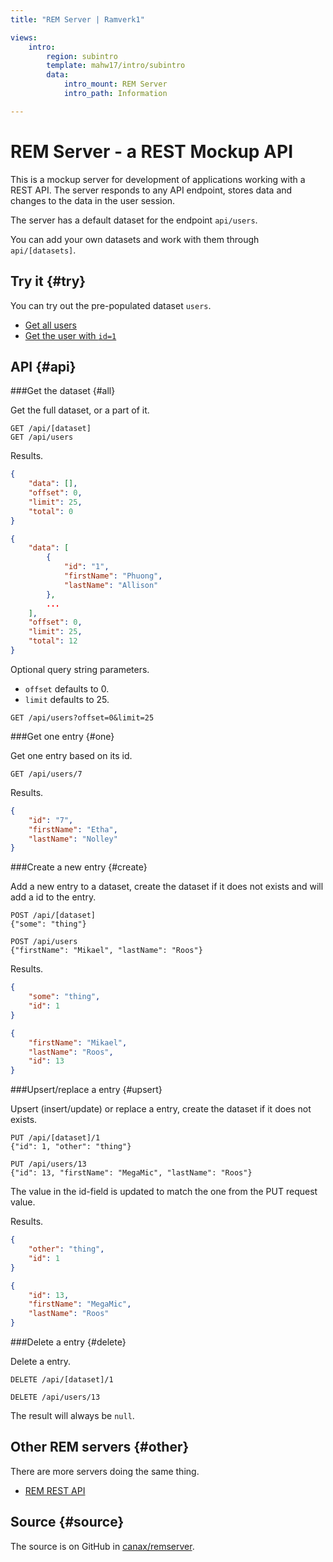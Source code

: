```yaml
---
title: "REM Server | Ramverk1"

views:
    intro:
        region: subintro
        template: mahw17/intro/subintro
        data:
            intro_mount: REM Server
            intro_path: Information

---
```



REM Server - a REST Mockup API
===========================================

This is a mockup server for development of applications working with a REST API. The server responds to any API endpoint, stores data and changes to the data in the user session.

The server has a default dataset for the endpoint `api/users`.

You can add your own datasets and work with them through `api/[datasets]`.



Try it {#try}
-------------------------------------------

You can try out the pre-populated dataset `users`.

* [Get all users](api/users)
* [Get the user with `id=1`](api/users/1)



API {#api}
-------------------------------------------

###Get the dataset {#all}

Get the full dataset, or a part of it.

```text
GET /api/[dataset]
GET /api/users
```

Results.

```json
{
    "data": [],
    "offset": 0,
    "limit": 25,
    "total": 0
}

{
    "data": [
        {
            "id": "1",
            "firstName": "Phuong",
            "lastName": "Allison"
        },
        ...
    ],
    "offset": 0,
    "limit": 25,
    "total": 12
}
```

Optional query string parameters.

* `offset` defaults to 0.
* `limit` defaults to 25.

```text
GET /api/users?offset=0&limit=25
```



###Get one entry {#one}

Get one entry based on its id.

```text
GET /api/users/7
```

Results.

```json
{
    "id": "7",
    "firstName": "Etha",
    "lastName": "Nolley"
}
```



###Create a new entry {#create}

Add a new entry to a dataset, create the dataset if it does not exists and will add a id to the entry.

```text
POST /api/[dataset]
{"some": "thing"}

POST /api/users
{"firstName": "Mikael", "lastName": "Roos"}
```

Results.

```json
{
    "some": "thing",
    "id": 1
}

{
    "firstName": "Mikael",
    "lastName": "Roos",
    "id": 13
}
```



###Upsert/replace a entry {#upsert}

Upsert (insert/update) or replace a entry, create the dataset if it does not exists.

```text
PUT /api/[dataset]/1
{"id": 1, "other": "thing"}

PUT /api/users/13
{"id": 13, "firstName": "MegaMic", "lastName": "Roos"}
```

The value in the id-field is updated to match the one from the PUT request value.

Results.

```json
{
    "other": "thing",
    "id": 1
}

{
    "id": 13,
    "firstName": "MegaMic",
    "lastName": "Roos"
}
```



###Delete a entry {#delete}

Delete a entry.

```text
DELETE /api/[dataset]/1

DELETE /api/users/13
```

The result will always be `null`.



Other REM servers {#other}
-------------------------------------------

There are more servers doing the same thing.

* [REM REST API](http://rem-rest-api.herokuapp.com/)



Source {#source}
-------------------------------------------

The source is on GitHub in [canax/remserver](https://github.com/canax/remserver).
